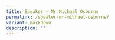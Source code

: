 ```yaml
---
title: Speaker – Mr Michael Osborne
permalink: /speaker-mr-michael-osborne/
variant: markdown
description: ""
---
```


